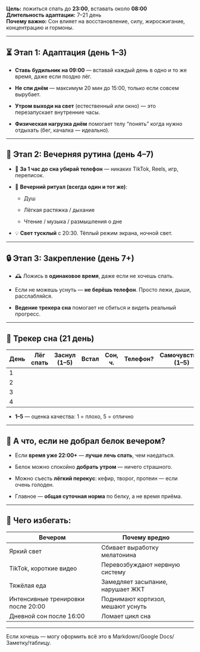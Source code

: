 **Цель:** ложиться спать до **23:00**, вставать около **08:00**  
**Длительность адаптации:** 7–21 день  
**Почему важно:** Сон влияет на восстановление, силу, жиросжигание, концентрацию и гормоны.

---

## ⏳ Этап 1: Адаптация (день 1–3)

- **Ставь будильник на 09:00** — вставай каждый день в одно и то же время, даже если поздно лёг.
    
- **Не спи днём** — максимум 20 мин до 15:00, только если совсем вырубает.
    
- **Утром выходи на свет** (естественный или окно) — это перезапускает внутренние часы.
    
- **Физическая нагрузка днём** помогает телу “понять” когда нужно отдыхать (бег, качалка — идеально).
    

---

## 🌙 Этап 2: Вечерняя рутина (день 4–7)

- 📵 **За 1 час до сна убирай телефон** — никаких TikTok, Reels, игр, переписок.
    
- 🛁 **Вечерний ритуал (всегда один и тот же)**:
    
    - Душ
        
    - Лёгкая растяжка / дыхание
        
    - Чтение / музыка / размышления о дне
        
- 💡 **Свет тусклый** с 20:30. Тёплый режим экрана, ночной свет.
    

---

## 🔒 Этап 3: Закрепление (день 7+)

- 🕰️ Ложись в **одинаковое время**, даже если не хочешь спать.
    
- Если не можешь уснуть — **не берёшь телефон**. Просто лежи, дыши, расслабляйся.
    
- **Ведение трекера сна** помогает не сбиться и видеть реальный прогресс.
    

---

## 🧾 Трекер сна (21 день)

| День | Лёг спать | Заснул (1–5) | Встал | Сон, ч. | Телефон? | Самочувствие (1–5) | Комментарий |
| ---- | --------- | ------------ | ----- | ------- | -------- | ------------------ | ----------- |
| 1    |           |              |       |         |          |                    |             |
| 2    |           |              |       |         |          |                    |             |
| 3    |           |              |       |         |          |                    |             |
| 4    |           |              |       |         |          |                    |             |

- **1–5** — оценка качества: 1 = плохо, 5 = отлично
    

---

## 🍗 А что, если не добрал белок вечером?

- Если **время уже 22:00+** — **лучше лечь спать**, чем наедаться.
    
- Белок можно спокойно **добрать утром** — ничего страшного.
    
- Можно съесть **лёгкий перекус**: кефир, творог, протеин — если очень голоден.
    
- Главное — **общая суточная норма** по белку, а не время приёма.
    

---

## 🚫 Чего избегать:

|Вечером|Почему вредно|
|---|---|
|Яркий свет|Сбивает выработку мелатонина|
|TikTok, короткие видео|Перевозбуждают нервную систему|
|Тяжёлая еда|Замедляет засыпание, нарушает ЖКТ|
|Интенсивные тренировки после 20:00|Поднимают кортизол, мешают уснуть|
|Дневной сон после 16:00|Ломает цикл сна|

---

Если хочешь — могу оформить всё это в Markdown/Google Docs/Заметку/таблицу.